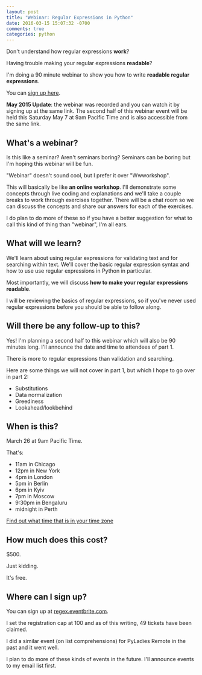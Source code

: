 ```yaml
---
layout: post
title: "Webinar: Regular Expressions in Python"
date: 2016-03-15 15:07:32 -0700
comments: true
categories: python
---
```


Don't understand how regular expressions **work**?

Having trouble making your regular expressions **readable**?

I'm doing a 90 minute webinar to show you how to write **readable regular expressions**.

You can [sign up here](http://regex.eventbrite.com/?aff=blog).

**May 2015 Update**: the webinar was recorded and you can watch it by signing up at the same link.  The second half of this webinar event will be held this Saturday May 7 at 9am Pacific Time and is also accessible from the same link.


## What's a webinar?

Is this like a seminar?  Aren't seminars boring?  Seminars can be boring but I'm hoping this webinar will be fun.

"Webinar" doesn't sound cool, but I prefer it over "Wwworkshop".

This will basically be like **an online workshop**.  I'll demonstrate some concepts through live coding and explanations and we'll take a couple breaks to work through exercises together.  There will be a chat room so we can discuss the concepts and share our answers for each of the exercises.

I do plan to do more of these so if you have a better suggestion for what to call this kind of thing than "webinar", I'm all ears.


## What will we learn?

We'll learn about using regular expressions for validating text and for searching within text.  We'll cover the basic regular expression syntax and how to use use regular expressions in Python in particular.

Most importantly, we will discuss **how to make your regular expressions readable**.

I will be reviewing the basics of regular expressions, so if you've never used regular expressions before you should be able to follow along.


## Will there be any follow-up to this?

Yes!  I'm planning a second half to this webinar which will also be 90 minutes long.  I'll announce the date and time to attendees of part 1.

There is more to regular expressions than validation and searching.

Here are some things we will not cover in part 1, but which I hope to go over in part 2:

- Substitutions
- Data normalization
- Greediness
- Lookahead/lookbehind


## When is this?

March 26 at 9am Pacific Time.

That's:

- 11am in Chicago
- 12pm in New York
- 4pm in London
- 5pm in Berlin
- 6pm in Kyiv
- 7pm in Moscow
- 9:30pm in Bengaluru
- midnight in Perth

[Find out what time that is in your time zone](http://www.timeanddate.com/worldclock/fixedtime.html?msg=Regular+Expressions+in+Python&iso=20160326T09&p1=770&ah=1&am=30)


## How much does this cost?

$500.

Just kidding.

It's free.


## Where can I sign up?

You can sign up at [regex.eventbrite.com](http://regex.eventbrite.com/?aff=blog).

I set the registration cap at 100 and as of this writing, 49 tickets have been claimed.

I did a similar event (on list comprehensions) for PyLadies Remote in the past and it went well.

I plan to do more of these kinds of events in the future.  I'll announce events to my email list first.
